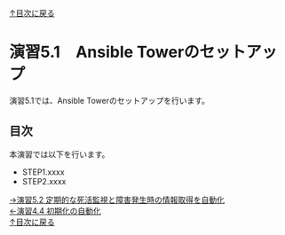 [↑目次に戻る](./README.md)
<br>
# 演習5.1　Ansible Towerのセットアップ

演習5.1では、Ansible Towerのセットアップを行います。

## 目次
本演習では以下を行います。  
- STEP1.xxxx  
- STEP2.xxxx


[→演習5.2 定期的な死活監視と障害発生時の情報取得を自動化](./5.2-automation_of_monitering.md)  
[←演習4.4 初期化の自動化](./4.4-automation_of_initialization.md)  
[↑目次に戻る](./README.md)


